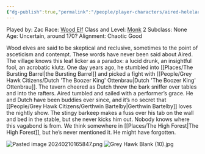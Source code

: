 ```yaml
---
{"dg-publish":true,"permalink":"/people/player-characters/aired-helelar/"}
---
```


Played by: Zac
Race: [Wood Elf](http://dnd5e.wikidot.com/lineage:elf)
Class and Level: [Monk](http://dnd5e.wikidot.com/monk) 2
Subclass: None
Age: Uncertain, around 170?
Alignment: Chaotic Good

Wood elves are said to be skeptical and reclusive, sometimes to the point of asceticism and contempt. These words have never been said about Aired. The village knows this leaf licker as a paradox: a lucid drunk, an insightful fool, an acrobatic klutz. One day years ago, he stumbled into [[Places/The Bursting Barrel\|the Bursting Barrel]] and picked a fight with [[People/Grey Hawk Citizens/Dutch 'The Boozer King' Ottenbrau\|Dutch 'The Boozer King' Ottenbrau]]. The tavern cheered as Dutch threw the bark sniffer over tables and into the rafters. Aired tumbled and sailed with a performer’s grace. He and Dutch have been buddies ever since, and it’s no secret that [[People/Grey Hawk Citizens/Gerthwin Bartelby\|Gerthwin Bartelby]] loves the nightly show. The stingy barkeep makes a fuss over his tab on the wall and bed in the stable, but she never kicks him out. Nobody knows where this vagabond is from. We think somewhere in [[Places/The High Forest\|The High Forest]], but he’s never mentioned it. He might have forgotten.

![Pasted image 20240210165847.png](/img/user/Z_Attachments/Pasted%20image%2020240210165847.png)
![Grey Hawk Blank (10).jpg](/img/user/Z_Attachments/Grey%20Hawk%20Blank%20(10).jpg)